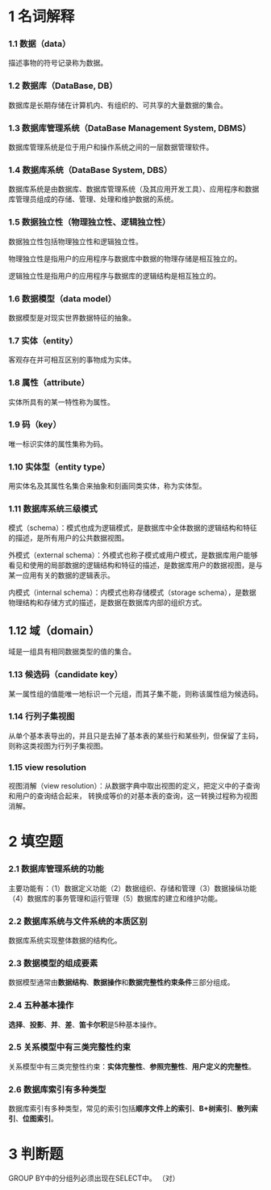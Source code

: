 # 1 名词解释

### 1.1 数据（data）

描述事物的符号记录称为数据。

### 1.2 数据库（DataBase, DB）

数据库是长期存储在计算机内、有组织的、可共享的大量数据的集合。

### 1.3 数据库管理系统（DataBase Management System, DBMS）

数据库管理系统是位于用户和操作系统之间的一层数据管理软件。

### 1.4 数据库系统（DataBase System, DBS）

数据库系统是由数据库、数据库管理系统（及其应用开发工具）、应用程序和数据库管理员组成的存储、管理、处理和维护数据的系统。

### 1.5 数据独立性（物理独立性、逻辑独立性）

数据独立性包括物理独立性和逻辑独立性。

物理独立性是指用户的应用程序与数据库中数据的物理存储是相互独立的。

逻辑独立性是指用户的应用程序与数据库的逻辑结构是相互独立的。

### 1.6 数据模型（data model）

数据模型是对现实世界数据特征的抽象。

### 1.7 实体（entity）

客观存在并可相互区别的事物成为实体。

### 1.8 属性（attribute）

实体所具有的某一特性称为属性。

### 1.9 码（key）

唯一标识实体的属性集称为码。

### 1.10 实体型（entity type）

用实体名及其属性名集合来抽象和刻画同类实体，称为实体型。

### 1.11 数据库系统三级模式

模式（schema）：模式也成为逻辑模式，是数据库中全体数据的逻辑结构和特征的描述，是所有用户的公共数据视图。

外模式（external schema）：外模式也称子模式或用户模式，是数据库用户能够看见和使用的局部数据的逻辑结构和特征的描述，是数据库用户的数据视图，是与某一应用有关的数据的逻辑表示。

内模式（internal schema）：内模式也称存储模式（storage schema），是数据物理结构和存储方式的描述，是数据在数据库内部的组织方式。

## 1.12 域（domain）

域是一组具有相同数据类型的值的集合。

### 1.13 候选码（candidate key）

某一属性组的值能唯一地标识一个元组，而其子集不能，则称该属性组为候选码。

### 1.14 行列子集视图

从单个基本表导出的，并且只是去掉了基本表的某些行和某些列，但保留了主码，则称这类视图为行列子集视图。

### 1.15 view resolution

视图消解（view resolution）：从数据字典中取出视图的定义，把定义中的子查询和用户的查询结合起来， 转换成等价的对基本表的查询，这一转换过程称为视图消解。

# 2 填空题

### 2.1 数据库管理系统的功能

主要功能有：（1）数据定义功能（2）数据组织、存储和管理（3）数据操纵功能（4）数据库的事务管理和运行管理（5）数据库的建立和维护功能。

### 2.2 数据库系统与文件系统的本质区别

数据库系统实现整体数据的结构化。

### 2.3 数据模型的组成要素

数据模型通常由**数据结构**、**数据操作**和**数据完整性约束条件**三部分组成。

### 2.4 五种基本操作

**选择**、**投影**、**并**、**差**、**笛卡尔积**是5种基本操作。

### 2.5 关系模型中有三类完整性约束

关系模型中有三类完整性约束：**实体完整性**、**参照完整性**、**用户定义的完整性**。

### 2.6 数据库索引有多种类型

数据库索引有多种类型，常见的索引包括**顺序文件上的索引**、**B+树索引**、**散列索引**、**位图索引**。

# 3 判断题

GROUP BY中的分组列必须出现在SELECT中。 （对）


